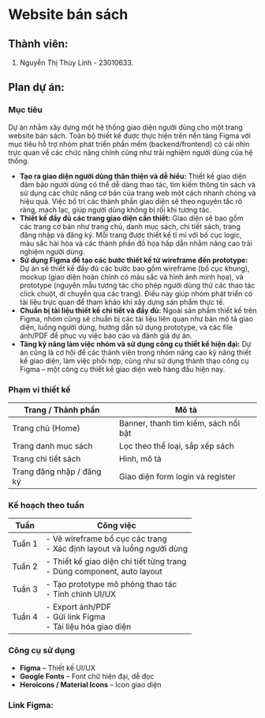 # Website bán sách
## Thành viên: 
1. Nguyễn Thị Thùy Linh - 23010633.
## Plan dự án:
### Mục tiêu
Dự án nhằm xây dựng một hệ thống giao diện người dùng cho một trang website bán sách. Toàn bộ thiết kế được thực hiện trên nền tảng Figma với mục tiêu hỗ trợ nhóm phát triển phần mềm (backend/frontend) có cái nhìn trực quan về các chức năng chính cũng như trải nghiệm người dùng của hệ thống.
- **Tạo ra giao diện người dùng thân thiện và dễ hiểu:** Thiết kế giao diện đảm bảo người dùng có thể dễ dàng thao tác, tìm kiếm thông tin sách và sử dụng các chức năng cơ bản của trang web một cách nhanh chóng và hiệu quả. Việc bố trí các thành phần giao diện sẽ theo nguyên tắc rõ ràng, mạch lạc, giúp người dùng không bị rối khi tương tác.
- **Thiết kế đầy đủ các trang giao diện cần thiết:** Giao diện sẽ bao gồm các trang cơ bản như trang chủ, danh mục sách, chi tiết sách, trang đăng nhập và đăng ký. Mỗi trang được thiết kế tỉ mỉ với bố cục logic, màu sắc hài hòa và các thành phần đồ họa hấp dẫn nhằm nâng cao trải nghiệm người dùng.
- **Sử dụng Figma để tạo các bước thiết kế từ wireframe đến prototype:** Dự án sẽ thiết kế đầy đủ các bước bao gồm wireframe (bố cục khung), mockup (giao diện hoàn chỉnh có màu sắc và hình ảnh minh họa), và prototype (nguyên mẫu tương tác cho phép người dùng thử các thao tác click chuột, di chuyển qua các trang). Điều này giúp nhóm phát triển có tài liệu trực quan để tham khảo khi xây dựng sản phẩm thực tế.
- **Chuẩn bị tài liệu thiết kế chi tiết và đầy đủ:** Ngoài sản phẩm thiết kế trên Figma, nhóm cũng sẽ chuẩn bị các tài liệu liên quan như bản mô tả giao diện, luồng người dùng, hướng dẫn sử dụng prototype, và các file ảnh/PDF để phục vụ việc báo cáo và đánh giá dự án.
- **Tăng kỹ năng làm việc nhóm và sử dụng công cụ thiết kế hiện đại:** Dự án cũng là cơ hội để các thành viên trong nhóm nâng cao kỹ năng thiết kế giao diện, làm việc phối hợp, cũng như sử dụng thành thạo công cụ Figma – một công cụ thiết kế giao diện web hàng đầu hiện nay.

### Phạm vi thiết kế
| Trang / Thành phần              | Mô tả                                                                 |
|----------------------------------|-----------------------------------------------------------------------|
| Trang chủ (Home)                | Banner, thanh tìm kiếm, sách nổi bật                                 |
| Trang danh mục sách             | Lọc theo thể loại, sắp xếp sách                                      |
| Trang chi tiết sách             | Hình, mô tả                                     |
| Trang đăng nhập / đăng ký      | Giao diện form login và register                                     |

### Kế hoạch theo tuần
| Tuần       | Công việc                                            | 
|------------|------------------------------------------------------------------------|
| Tuần 1     | - Vẽ wireframe bố cục các trang<br>- Xác định layout và luồng người dùng |
| Tuần 2     | - Thiết kế giao diện chi tiết từng trang<br>- Dùng component, auto layout |
| Tuần 3     | - Tạo prototype mô phỏng thao tác<br>- Tinh chỉnh UI/UX               |
| Tuần 4     | - Export ảnh/PDF<br>- Gửi link Figma<br>- Tài liệu hóa giao diện      |

### Công cụ sử dụng
- **Figma** – Thiết kế UI/UX
- **Google Fonts** – Font chữ hiện đại, dễ đọc
- **Heroicons / Material Icons** – Icon giao diện

### Link Figma:


